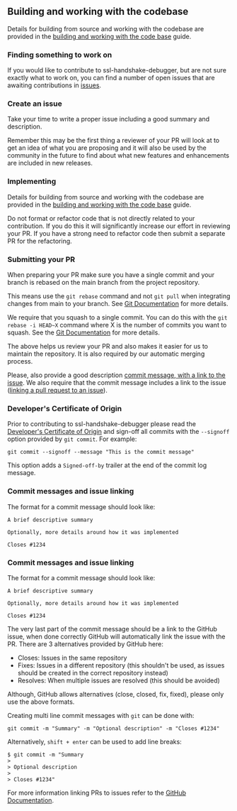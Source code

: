 ## Building and working with the codebase

Details for building from source and working with the codebase are provided in the [building and working with the code base](docs/building.md) guide.

### Finding something to work on

If you would like to contribute to ssl-handshake-debugger, but are not sure exactly what to work on, you can find a number of open
issues that are awaiting contributions in [issues](https://github.com/gabrielpadilh4/ssl-handshake-debugger/issues).

### Create an issue

Take your time to write a proper issue including a good summary and description. 

Remember this may be the first thing a reviewer of your PR will look at to get an idea of what you are proposing 
and it will also be used by the community in the future to find about what new features and enhancements are included in 
new releases.

### Implementing

Details for building from source and working with the codebase are provided in the 
[building and working with the code base](docs/building.md) guide.

Do not format or refactor code that is not directly related to your contribution. If you do this it will significantly
increase our effort in reviewing your PR. If you have a strong need to refactor code then submit a separate PR for the
refactoring.

### Submitting your PR

When preparing your PR make sure you have a single commit and your branch is rebased on the main branch from the 
project repository.

This means use the `git rebase` command and not `git pull` when integrating changes from main to your branch. See
[Git Documentation](https://git-scm.com/book/en/v2/Git-Branching-Rebasing) for more details.

We require that you squash to a single commit. You can do this with the `git rebase -i HEAD~X` command where X
is the number of commits you want to squash. See the [Git Documentation](https://git-scm.com/book/en/v2/Git-Tools-Rewriting-History)
for more details.

The above helps us review your PR and also makes it easier for us to maintain the repository. It is also required by
our automatic merging process. 

Please, also provide a good description [commit message, with a link to the issue](#commit-messages-and-issue-linking).
We also require that the commit message includes a link to the issue ([linking a pull request to an issue](https://docs.github.com/en/issues/tracking-your-work-with-issues/linking-a-pull-request-to-an-issue)).

### Developer's Certificate of Origin

Prior to contributing to ssl-handshake-debugger please read the [Developer's Certificate of Origin](https://developercertificate.org/)
and sign-off all commits with the `--signoff` option provided by `git commit`. For example:

```
git commit --signoff --message "This is the commit message"
```

This option adds a `Signed-off-by` trailer at the end of the commit log message.

### Commit messages and issue linking

The format for a commit message should look like:

```
A brief descriptive summary

Optionally, more details around how it was implemented

Closes #1234
``` 

### Commit messages and issue linking

The format for a commit message should look like:

```
A brief descriptive summary

Optionally, more details around how it was implemented

Closes #1234
``` 

The very last part of the commit message should be a link to the GitHub issue, when done correctly GitHub will automatically link the issue with the PR. There are 3 alternatives provided by GitHub here:

* Closes: Issues in the same repository
* Fixes: Issues in a different repository (this shouldn't be used, as issues should be created in the correct repository instead)
* Resolves: When multiple issues are resolved (this should be avoided)

Although, GitHub allows alternatives (close, closed, fix, fixed), please only use the above formats.

Creating multi line commit messages with `git` can be done with:

```
git commit -m "Summary" -m "Optional description" -m "Closes #1234"
```

Alternatively, `shift + enter` can be used to add line breaks:

```
$ git commit -m "Summary
> 
> Optional description
> 
> Closes #1234"
```

For more information linking PRs to issues refer to the [GitHub Documentation](https://docs.github.com/en/issues/tracking-your-work-with-issues/linking-a-pull-request-to-an-issue).
